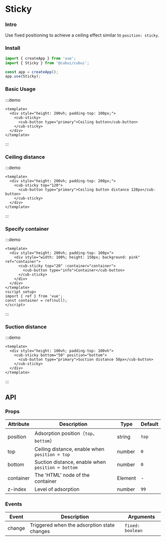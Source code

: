 # Sticky

### Intro

Use fixed positioning to achieve a ceiling effect similar to `position: sticky`.

### Install

```js
import { createApp } from 'vue';
import { Sticky } from '@cubui/cubui';

const app = createApp();
app.use(Sticky);
```

### Basic Usage

:::demo

```vue
<template>
  <div style="height: 200vh; padding-top: 100px;">
    <cub-sticky>
      <cub-button type="primary">Ceiling button</cub-button>
    </cub-sticky>
  </div>
</template>
```

:::

### Ceiling distance

:::demo

```vue
<template>
  <div style="height: 200vh; padding-top: 200px;">
    <cub-sticky top="120">
      <cub-button type="primary">Ceiling button distance 120px</cub-button>
    </cub-sticky>
  </div>
</template>
```

:::

### Specify container

:::demo

```vue
<template>
  <div style="height: 200vh; padding-top: 100px">
    <div style="width: 100%; height: 150px; background: pink" ref="container">
      <cub-sticky top="20" :container="container">
        <cub-button type="info">Container</cub-button>
      </cub-sticky>
    </div>
  </div>
</template>
<script setup>
import { ref } from 'vue';
const container = ref(null);
</script>
```

:::

### Suction distance

:::demo

```vue
<template>
  <div style="height: 100vh; padding-top: 100vh">
    <cub-sticky bottom="50" position="bottom">
      <cub-button type="primary">Suction distance 50px</cub-button>
    </cub-sticky>
  </div>
</template>
```

:::

## API

### Props

| Attribute | Description                                       | Type    | Default |
| --------- | ------------------------------------------------- | ------- | ------- |
| position  | Adsorption position（`top`、`bottom`）            | string  | `top`   |
| top       | Ceiling distance, enable when `position = top`    | number  | `0`     |
| bottom    | Suction distance, enable when `position = bottom` | number  | `0`     |
| container | The 'HTML' node of the container                  | Element | -       |
| z-index   | Level of adsorption                               | number  | `99`    |

### Events

| Event  | Description                                 | Arguments        |
| ------ | ------------------------------------------- | ---------------- |
| change | Triggered when the adsorption state changes | `fixed: boolean` |
